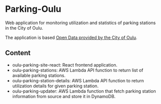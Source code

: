 # Parking-Oulu
Web application for monitoring utilization and statistics of parking stations in the City of Oulu. 

The application is based [Open Data provided by the City of Oulu](https://data.ouka.fi/fi/).

## Content

- oulu-parking-site-react: React frontend application.
- oulu-parking-stations: AWS Lambda API function to return list of available parking stations.
- oulu-parking-station-details: AWS Lambda API function to return utilization details for given parking station.
- oulu-parking-updater: AWS Lambda function that fetch parking station information from source and store it in DynamoDB.